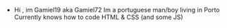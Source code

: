 - Hi , im Gamiel19 aka Gamiel72
Im a portuguese man/boy living in Porto
Currently knows how to code HTML & CSS (and some JS)
